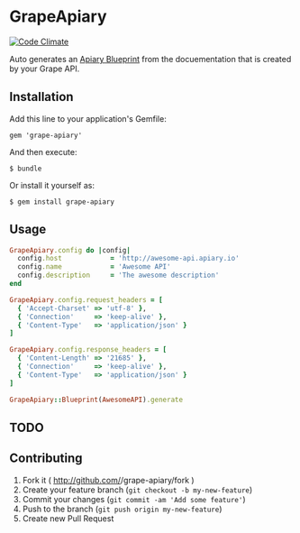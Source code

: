 # GrapeApiary

[![Code Climate](https://codeclimate.com/github/connexio-labs/grape-apiary.png)](https://codeclimate.com/github/connexio-labs/grape-apiary)

Auto generates an [Apiary Blueprint](http://apiary.io) from the docuementation that is created by your Grape API.

## Installation

Add this line to your application's Gemfile:

    gem 'grape-apiary'

And then execute:

    $ bundle

Or install it yourself as:

    $ gem install grape-apiary

## Usage

```ruby
GrapeApiary.config do |config|
  config.host            = 'http://awesome-api.apiary.io'
  config.name            = 'Awesome API'
  config.description     = 'The awesome description'
end

GrapeApiary.config.request_headers = [
  { 'Accept-Charset' => 'utf-8' },
  { 'Connection'     => 'keep-alive' },
  { 'Content-Type'   => 'application/json' }
]

GrapeApiary.config.response_headers = [
  { 'Content-Length' => '21685' },
  { 'Connection'     => 'keep-alive' },
  { 'Content-Type'   => 'application/json' }
]

GrapeApiary::Blueprint(AwesomeAPI).generate
```

## TODO


## Contributing

1. Fork it ( http://github.com/<my-github-username>/grape-apiary/fork )
2. Create your feature branch (`git checkout -b my-new-feature`)
3. Commit your changes (`git commit -am 'Add some feature'`)
4. Push to the branch (`git push origin my-new-feature`)
5. Create new Pull Request
